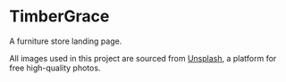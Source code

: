 # TimberGrace
A furniture store landing page.

All images used in this project are sourced from [Unsplash](https://unsplash.com/), a platform for free high-quality photos.